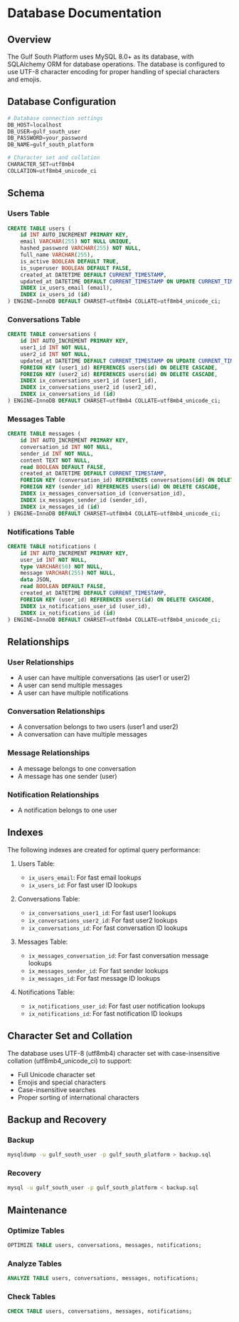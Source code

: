 # Database Documentation

## Overview

The Gulf South Platform uses MySQL 8.0+ as its database, with SQLAlchemy ORM for database operations. The database is configured to use UTF-8 character encoding for proper handling of special characters and emojis.

## Database Configuration

```python
# Database connection settings
DB_HOST=localhost
DB_USER=gulf_south_user
DB_PASSWORD=your_password
DB_NAME=gulf_south_platform

# Character set and collation
CHARACTER_SET=utf8mb4
COLLATION=utf8mb4_unicode_ci
```

## Schema

### Users Table
```sql
CREATE TABLE users (
    id INT AUTO_INCREMENT PRIMARY KEY,
    email VARCHAR(255) NOT NULL UNIQUE,
    hashed_password VARCHAR(255) NOT NULL,
    full_name VARCHAR(255),
    is_active BOOLEAN DEFAULT TRUE,
    is_superuser BOOLEAN DEFAULT FALSE,
    created_at DATETIME DEFAULT CURRENT_TIMESTAMP,
    updated_at DATETIME DEFAULT CURRENT_TIMESTAMP ON UPDATE CURRENT_TIMESTAMP,
    INDEX ix_users_email (email),
    INDEX ix_users_id (id)
) ENGINE=InnoDB DEFAULT CHARSET=utf8mb4 COLLATE=utf8mb4_unicode_ci;
```

### Conversations Table
```sql
CREATE TABLE conversations (
    id INT AUTO_INCREMENT PRIMARY KEY,
    user1_id INT NOT NULL,
    user2_id INT NOT NULL,
    updated_at DATETIME DEFAULT CURRENT_TIMESTAMP ON UPDATE CURRENT_TIMESTAMP,
    FOREIGN KEY (user1_id) REFERENCES users(id) ON DELETE CASCADE,
    FOREIGN KEY (user2_id) REFERENCES users(id) ON DELETE CASCADE,
    INDEX ix_conversations_user1_id (user1_id),
    INDEX ix_conversations_user2_id (user2_id),
    INDEX ix_conversations_id (id)
) ENGINE=InnoDB DEFAULT CHARSET=utf8mb4 COLLATE=utf8mb4_unicode_ci;
```

### Messages Table
```sql
CREATE TABLE messages (
    id INT AUTO_INCREMENT PRIMARY KEY,
    conversation_id INT NOT NULL,
    sender_id INT NOT NULL,
    content TEXT NOT NULL,
    read BOOLEAN DEFAULT FALSE,
    created_at DATETIME DEFAULT CURRENT_TIMESTAMP,
    FOREIGN KEY (conversation_id) REFERENCES conversations(id) ON DELETE CASCADE,
    FOREIGN KEY (sender_id) REFERENCES users(id) ON DELETE CASCADE,
    INDEX ix_messages_conversation_id (conversation_id),
    INDEX ix_messages_sender_id (sender_id),
    INDEX ix_messages_id (id)
) ENGINE=InnoDB DEFAULT CHARSET=utf8mb4 COLLATE=utf8mb4_unicode_ci;
```

### Notifications Table
```sql
CREATE TABLE notifications (
    id INT AUTO_INCREMENT PRIMARY KEY,
    user_id INT NOT NULL,
    type VARCHAR(50) NOT NULL,
    message VARCHAR(255) NOT NULL,
    data JSON,
    read BOOLEAN DEFAULT FALSE,
    created_at DATETIME DEFAULT CURRENT_TIMESTAMP,
    FOREIGN KEY (user_id) REFERENCES users(id) ON DELETE CASCADE,
    INDEX ix_notifications_user_id (user_id),
    INDEX ix_notifications_id (id)
) ENGINE=InnoDB DEFAULT CHARSET=utf8mb4 COLLATE=utf8mb4_unicode_ci;
```

## Relationships

### User Relationships
- A user can have multiple conversations (as user1 or user2)
- A user can send multiple messages
- A user can have multiple notifications

### Conversation Relationships
- A conversation belongs to two users (user1 and user2)
- A conversation can have multiple messages

### Message Relationships
- A message belongs to one conversation
- A message has one sender (user)

### Notification Relationships
- A notification belongs to one user

## Indexes

The following indexes are created for optimal query performance:

1. Users Table:
   - `ix_users_email`: For fast email lookups
   - `ix_users_id`: For fast user ID lookups

2. Conversations Table:
   - `ix_conversations_user1_id`: For fast user1 lookups
   - `ix_conversations_user2_id`: For fast user2 lookups
   - `ix_conversations_id`: For fast conversation ID lookups

3. Messages Table:
   - `ix_messages_conversation_id`: For fast conversation message lookups
   - `ix_messages_sender_id`: For fast sender lookups
   - `ix_messages_id`: For fast message ID lookups

4. Notifications Table:
   - `ix_notifications_user_id`: For fast user notification lookups
   - `ix_notifications_id`: For fast notification ID lookups

## Character Set and Collation

The database uses UTF-8 (utf8mb4) character set with case-insensitive collation (utf8mb4_unicode_ci) to support:
- Full Unicode character set
- Emojis and special characters
- Case-insensitive searches
- Proper sorting of international characters

## Backup and Recovery

### Backup
```bash
mysqldump -u gulf_south_user -p gulf_south_platform > backup.sql
```

### Recovery
```bash
mysql -u gulf_south_user -p gulf_south_platform < backup.sql
```

## Maintenance

### Optimize Tables
```sql
OPTIMIZE TABLE users, conversations, messages, notifications;
```

### Analyze Tables
```sql
ANALYZE TABLE users, conversations, messages, notifications;
```

### Check Tables
```sql
CHECK TABLE users, conversations, messages, notifications;
``` 